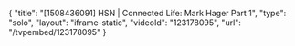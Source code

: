 {
    "title": "[1508436091] HSN | Connected Life: Mark Hager Part 1",
    "type": "solo",
    "layout": "iframe-static",
    "videoId": "123178095",
    "url": "\/tvpembed\/123178095"
}